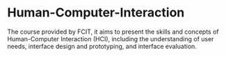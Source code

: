 # Human-Computer-Interaction
The course provided by FCIT, it aims to present the skills and concepts of Human-Computer Interaction (HCI), including the understanding of user needs, interface design and prototyping, and interface evaluation. 
